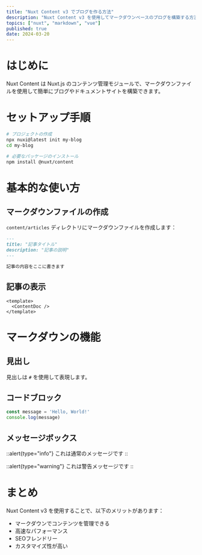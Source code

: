 ```yaml
---
title: "Nuxt Content v3 でブログを作る方法"
description: "Nuxt Content v3 を使用してマークダウンベースのブログを構築する方法を解説します"
topics: ["nuxt", "markdown", "vue"]
published: true
date: 2024-03-20
---
```


# はじめに

Nuxt Content は Nuxt.js のコンテンツ管理モジュールで、マークダウンファイルを使用して簡単にブログやドキュメントサイトを構築できます。

# セットアップ手順

```bash
# プロジェクトの作成
npx nuxi@latest init my-blog
cd my-blog

# 必要なパッケージのインストール
npm install @nuxt/content
```

# 基本的な使い方

## マークダウンファイルの作成

`content/articles` ディレクトリにマークダウンファイルを作成します：

```markdown
---
title: "記事タイトル"
description: "記事の説明"
---

記事の内容をここに書きます
```

## 記事の表示

```vue
<template>
  <ContentDoc />
</template>
```

# マークダウンの機能

## 見出し

見出しは `#` を使用して表現します。

## コードブロック

```js
const message = 'Hello, World!'
console.log(message)
```

## メッセージボックス

::alert{type="info"}
これは通常のメッセージです
::

::alert{type="warning"}
これは警告メッセージです
::

# まとめ

Nuxt Content v3 を使用することで、以下のメリットがあります：

- マークダウンでコンテンツを管理できる
- 高速なパフォーマンス
- SEOフレンドリー
- カスタマイズ性が高い